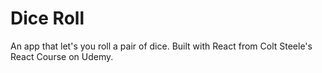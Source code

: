 # Dice Roll

An app that let's you roll a pair of dice. Built with React from Colt Steele's React Course on Udemy.